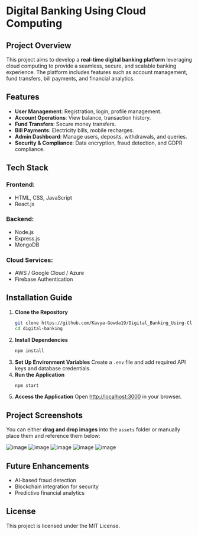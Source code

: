 # Digital Banking Using Cloud Computing

## Project Overview
This project aims to develop a **real-time digital banking platform** leveraging cloud computing to provide a seamless, secure, and scalable banking experience. The platform includes features such as account management, fund transfers, bill payments, and financial analytics.

## Features
- **User Management**: Registration, login, profile management.
- **Account Operations**: View balance, transaction history.
- **Fund Transfers**: Secure money transfers.
- **Bill Payments**: Electricity bills, mobile recharges.
- **Admin Dashboard**: Manage users, deposits, withdrawals, and queries.
- **Security & Compliance**: Data encryption, fraud detection, and GDPR compliance.


## Tech Stack
### Frontend:
- HTML, CSS, JavaScript
- React.js

### Backend:
- Node.js
- Express.js
- MongoDB

### Cloud Services:
- AWS / Google Cloud / Azure
- Firebase Authentication

## Installation Guide
1. **Clone the Repository**
   ```bash
   git clone https://github.com/Kavya-Gowda19/Digital_Banking_Using-Cloud-Computing/tree/main
   cd digital-banking
   ```
2. **Install Dependencies**
   ```bash
   npm install
   ```
3. **Set Up Environment Variables**
   Create a `.env` file and add required API keys and database credentials.
4. **Run the Application**
   ```bash
   npm start
   ```
5. **Access the Application**
   Open [http://localhost:3000](http://localhost:3000) in your browser.

## Project Screenshots
You can either **drag and drop images** into the `assets` folder or manually place them and reference them below:

![image](https://github.com/user-attachments/assets/0b42026a-7a2a-40e2-926a-3a2a1c23583f)
![image](https://github.com/user-attachments/assets/b7933e07-eab5-4551-9c18-9d4024ce97b1)
![image](https://github.com/user-attachments/assets/8b3fcf10-def9-4229-afcd-04ce36c32b47)
![image](https://github.com/user-attachments/assets/f2ccd49c-2177-41aa-8ff3-b10773e10476)
![image](https://github.com/user-attachments/assets/6d3ee24b-22aa-42f5-9679-284df8e7e10d)



## Future Enhancements
- AI-based fraud detection
- Blockchain integration for security
- Predictive financial analytics

## License
This project is licensed under the MIT License.
